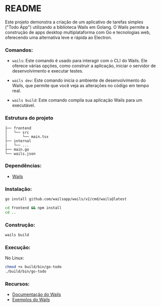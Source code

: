 # README

Este projeto demonstra a criação de um aplicativo de tarefas simples ("Todo App") utilizando a biblioteca Wails em Golang. O Wails permite a construção de apps desktop multiplataforma com Go e tecnologias web, oferecendo uma alternativa leve e rápida ao Electron.


### Comandos:

- `wails`: Este comando é usado para interagir com o CLI do Wails. Ele oferece várias opções, como construir a aplicação, iniciar o servidor de desenvolvimento e executar testes.

- `wails dev`: Este comando inicia o ambiente de desenvolvimento do Wails, que permite que você veja as alterações no código em tempo real.
- `wails build`: Este comando compila sua aplicação Wails para um executável.

### Estrutura do projeto
```
├── frontend
│   └── src
│       └── main.tsx
├── internal
|   └── ...
├── main.go
└── wails.json

```

### Dependências:

- [Wails](https://wails.io/)

### Instalação:

```sh
go install github.com/wailsapp/wails/v2/cmd/wails@latest

cd frontend && npm install
cd ..
```

### Construção:

```sh
wails build
```

### Execução:

No Linux:
```sh
chmod +x build/bin/go-todo
./build/bin/go-todo
```



### Recursos:

- [Documentação do Wails](https://wails.io/docs/introduction)
- [Exemplos do Wails](https://github.com/wailsapp/awesome-wails)
